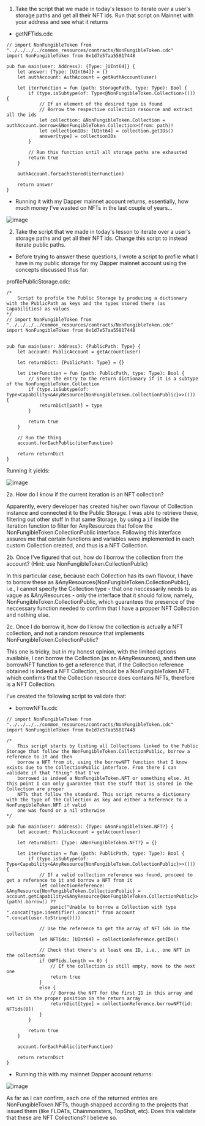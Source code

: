 1. Take the script that we made in today's lesson to iterate over a user's storage paths and get all their NFT ids. Run that script on Mainnet with your address and see what it returns

* getNFTids.cdc
```cadence
// import NonFungibleToken from "../../../../common_resources/contracts/NonFungibleToken.cdc"
import NonFungibleToken from 0x1d7e57aa55817448

pub fun main(user: Address): {Type: [UInt64]} {
    let answer: {Type: [UInt64]} = {}
    let authAccount: AuthAccount = getAuthAccount(user)

    let iterFunction = fun (path: StoragePath, type: Type): Bool {
        if (type.isSubtype(of: Type<@NonFungibleToken.Collection>())) {
            // If an element of the desired type is found
            // Borrow the respective collection resource and extract all the ids
            let collection: &NonFungibleToken.Collection = authAccount.borrow<&NonFungibleToken.Collection>(from: path)!
            let collectionIDs: [UInt64] = collection.getIDs()
            answer[type] = collectionIDs
        }

        // Run this function until all storage paths are exhausted
        return true
    }

    authAccount.forEachStored(iterFunction)

    return answer
}
```

* Running it with my Dapper mainnet account returns, essentially, how much money I've wasted on NFTs in the last couple of years...

![image](https://user-images.githubusercontent.com/39467168/226680591-4cee0ea9-4d8c-45f8-ac08-54b773acac25.png)

2. Take the script that we made in today's lesson to iterate over a user's storage paths and get all their NFT ids. Change this script to instead iterate public paths. 

* Before trying to answer these questions, I wrote a script to profile what I have in my public storage for my Dapper mainnet account using the concepts discussed thus far:

profilePublicStorage.cdc:

```cadence
/*
    Script to profile the Public Storage by producing a dictionary with the PublicPath as keys and the types stored there (as Capabilities) as values
*/
// import NonFungibleToken from "../../../../common_resources/contracts/NonFungibleToken.cdc"
import NonFungibleToken from 0x1d7e57aa55817448


pub fun main(user: Address): {PublicPath: Type} {
    let account: PublicAccount = getAccount(user)

    let returnDict: {PublicPath: Type} = {}

    let iterFunction = fun (path: PublicPath, type: Type): Bool {
        // Store the entry to the return dictionary if it is a subtype of the NonFungibleToken.Collection
        if (type.isSubtype(of: Type<Capability<&AnyResource{NonFungibleToken.CollectionPublic}>>())) {
            returnDict[path] = type
        }

        return true
    }

    // Run the thing
    account.forEachPublic(iterFunction)

    return returnDict
}
```

Running it yields:

![image](https://user-images.githubusercontent.com/39467168/226700908-24027f2e-5b14-4b2e-8837-089985aad02b.png)

2a. How do I know if the current iteration is an NFT collection?

Apparently, every developer has created his/her own flavour of Collection instance and connected it to the Public Storage. I was able to retrieve these, filtering out other stuff in that same Storage, by using a <code>if</code> inside the iteration function to filter for AnyResources that follow the NonFungibleToken.CollectionPublic interface. Following this interface assures me that certain functions and variables were implemented in each custom Collection created, and thus is a NFT Collection.

2b. Once I've figured that out, how do I borrow the collection from the account? (Hint: use NonFungibleToken.CollectionPublic)

In this particular case, because each Collection has its own flavour, I have to borrow these as &AnyResources{NonFungibleToken.CollectionPublic}, i.e., I cannot specify the Collection type - that one neccessarily needs to as vague as &AnyResources - only the interface that it should follow, namely, NonFungibleToken.CollectionPublic, which guarantees the presence of the neccessary function needed to confirm that I have a propoer NFT Collection and nothing else.

2c. Once I do borrow it, how do I know the collection is actually a NFT collection, and not a random resource that implements NonFungibleToken.CollectionPublic?

This one is tricky, but in my honest opinion, with the limited options available, I can borrow the Collection (as an &AnyResources), and then use borrowNFT function to get a reference that, if the Collection reference obtained is indeed a NFT Collection, should be a NonFungibleToken.NFT, which confirms that the Collection resource does contains NFTs, therefore is a NFT Collection.

I've created the following script to validate that:
* borrowNFTs.cdc

```cadence
// import NonFungibleToken from "../../../../common_resources/contracts/NonFungibleToken.cdc"
import NonFungibleToken from 0x1d7e57aa55817448

/*
    This script starts by listing all Collections linked to the Public Storage that follow the NonFungibleToken.CollectionPublic, borrow a reference to it and then
    borrow a NFT from it, using the borrowNFT function that I know exists due to the CollectionPublic interface. From there I can validate if that "thing" that I've
    borrowed is indeed a NonFungibleToken.NFT or something else. At this point I can only guarantee that the stuff that is stored in the Collection are proper
    NFTs that follow the standard. This script returns a dictionary with the type of the Collection as key and either a Reference to a NonFungibleToken.NFT if valid
    one was found or a nil otherwise
*/

pub fun main(user: Address): {Type: &NonFungibleToken.NFT?} {
    let account: PublicAccount = getAccount(user)

    let returnDict: {Type: &NonFungibleToken.NFT?} = {}

    let iterFunction = fun (path: PublicPath, type: Type): Bool {
        if (type.isSubtype(of: Type<Capability<&AnyResource{NonFungibleToken.CollectionPublic}>>())) {
            // If a valid collection reference was found, proceed to get a reference to it and borrow a NFT from it
            let collectionReference: &AnyResource{NonFungibleToken.CollectionPublic} = account.getCapability<&AnyResource{NonFungibleToken.CollectionPublic}>(path).borrow() ??
                panic("Unable to borrow a Collection with type ".concat(type.identifier).concat(" from account ".concat(user.toString())))

            // Use the reference to get the array of NFT ids in the collection
            let NFTids: [UInt64] = collectionReference.getIDs()

            // Check that there's at least one ID, i.e., one NFT in the collection
            if (NFTids.length == 0) {
                // If the collection is still empty, move to the next one
                return true
            }
            else {
                // Borrow the NFT for the first ID in this array and set it in the proper position in the return array
                returnDict[type] = collectionReference.borrowNFT(id: NFTids[0])
            }
        }

        return true
    }

    account.forEachPublic(iterFunction)

    return returnDict
}
```

* Running this with my mainnet Dapper account returns:

![image](https://user-images.githubusercontent.com/39467168/226981493-725017a1-d6c0-4499-8859-1a1310ee6761.png)

As far as I can confirm, each one of the returned entries are NonFungibleToken.NFTs, though shapped according to the projects that issued them (like FLOATs, Chainmonsters, TopShot, etc). Does this validate that these are NFT Collections? I believe so.
